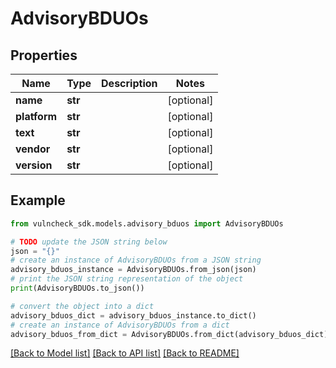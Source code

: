 # AdvisoryBDUOs


## Properties

Name | Type | Description | Notes
------------ | ------------- | ------------- | -------------
**name** | **str** |  | [optional] 
**platform** | **str** |  | [optional] 
**text** | **str** |  | [optional] 
**vendor** | **str** |  | [optional] 
**version** | **str** |  | [optional] 

## Example

```python
from vulncheck_sdk.models.advisory_bduos import AdvisoryBDUOs

# TODO update the JSON string below
json = "{}"
# create an instance of AdvisoryBDUOs from a JSON string
advisory_bduos_instance = AdvisoryBDUOs.from_json(json)
# print the JSON string representation of the object
print(AdvisoryBDUOs.to_json())

# convert the object into a dict
advisory_bduos_dict = advisory_bduos_instance.to_dict()
# create an instance of AdvisoryBDUOs from a dict
advisory_bduos_from_dict = AdvisoryBDUOs.from_dict(advisory_bduos_dict)
```
[[Back to Model list]](../README.md#documentation-for-models) [[Back to API list]](../README.md#documentation-for-api-endpoints) [[Back to README]](../README.md)


